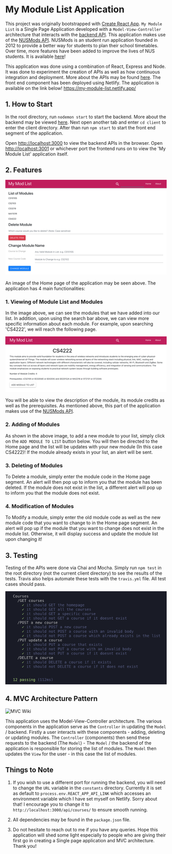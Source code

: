 # My Module List Application

This project was originally bootstrapped with [Create React App](https://github.com/facebook/create-react-app). `My Module List` is a Single Page Application developed with a `Model-View-Controller` architecture that interacts with the [backend API](https://github.com/seanlowcy77/My-Module-List). This application makes use of the [NUSMods API](https://api.nusmods.com/v2/). NUSMods is an student run application founded in 2012 to provide a better way for students to plan their school timetables. Over time, more features have been added to improve the lives of NUS students. It is available [here](https://nusmods.com/timetable/sem-1)!

This application was done using a combination of React, Express and Node. It was done to experiment the creation of APIs as well as how continuous integration and deployment. More about the APIs may be found [here](https://github.com/seanlowcy77/My-Module-List). The front end component has been deployed using Netlify. The application is available on the link below!
https://my-module-list.netlify.app/

## 1. How to Start

In the root directory, run `nodemon start` to start the backend. More about the backend may be viewed [here](https://github.com/seanlowcy77/My-Module-List). Next open another tab and enter `cd client` to enter the client directory. After than run `npm start` to start the front end segment of the application.

Open [http://localhost:3000](http://localhost:3000) to view the backend APIs in the browser. Open [http://localhost:3001](http://localhost:3001) or whichever port the frontend runs on to view the 'My Module List' application itself.

## 2. Features

![Home page](https://github.com/seanlowcy77/My-Module-List/blob/master/client/images/Home%20page.png)

An image of the Home page of the application may be seen above. The application has 4 main functionalities:

### 1. Viewing of Module List and Modules

In the image above, we can see the modules that we have added into our list. In addition, upon using the search bar above, we can view more specific information about each module. For example, upon searching 'CS4222', we will reach the following page.

![Search result for CS4222](https://github.com/seanlowcy77/My-Module-List/blob/master/client/images/Module%20search.png)

You will be able to view the description of the module, its module credits as well as the prerequisites. As mentioned above, this part of the application makes use of the [NUSMods API](https://api.nusmods.com/v2/).

### 2. Adding of Modules

As shown in the above image, to add a new module to your list, simply click on the `ADD MODULE TO LIST` button below. You will then be directed to the Home page and the list will be updates with your new module (In this case CS4222)! If the module already exists in your list, an alert will be sent.

### 3. Deleting of Modules

To Delete a module, simply enter the module code in the Home page segment. An alert will then pop up to inform you that the module has been deleted. If the module does not exist in the list, a different alert will pop up to inform you that the module does not exist.

### 4. Modification of Modules

To Modify a module, simply enter the old module code as well as the new module code that you want to change to in the Home page segment. An alert will pop up if the module that you want to change does not exist in the module list. Otherwise, it will display success and update the module list upon changing it!

## 3. Testing

Testing of the APIs were done via Chai and Mocha. Simply run `npm test` in the root directory (not the current client directory) to see the results of the tests. Travis also helps automate these tests with the `travis.yml` file. All test cases should pass.

![Testcases success](https://github.com/seanlowcy77/My-Module-List/blob/master/images/Testcases.png)



## 4. MVC Architecture Pattern

![MVC Wiki](https://upload.wikimedia.org/wikipedia/commons/thumb/a/a0/MVC-Process.svg/400px-MVC-Process.svg.png)

This application uses the Model-View-Controller architecture. The various components in the application serve as the `Controller` in updating the `Model` / backend. Firstly a user interacts with these components - adding, deleting or updating modules. The `Controller` (components) then send these requests to the backend (The `Model`) - The `Model` / the backend of the application is responsible for storing the list of modules. The `Model` then updates the `View` for the user - in this case the list of modules.

## Things to Note

1. If you wish to use a different port for running the backend, you will need to change the `URL` variable in the `constants` directory. Currently it is set as default to `process.env.REACT_APP_API_LINK` which accesses an environment variable which I have set myself on Netlify. Sorry about that! I encourage you to change it to `http://localhost:3000/api/courses/` to ensure smooth running.

2. All dependencies may be found in the `package.json` file.

3. Do not hesitate to reach out to me if you have any queries. Hope this application will shed some light especially to people who are giving their first go in creating a Single page application and MVC architecture. Thank you!
